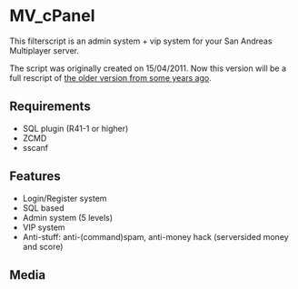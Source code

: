 # MV_cPanel

This filterscript is an admin system + vip system for your San Andreas Multiplayer server. 

The script was originally created on 15/04/2011. Now this version will be a full rescript of [the older version from some years ago](http://forum.sa-mp.com/showthread.php?t=248711).

## Requirements
* SQL plugin (R41-1 or higher)
* ZCMD
* sscanf

## Features
* Login/Register system
* SQL based
* Admin system (5 levels)
* VIP system
* Anti-stuff: anti-(command)spam, anti-money hack (serversided money and score)

## Media

